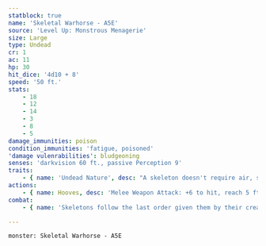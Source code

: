 ```yaml
---
statblock: true
name: 'Skeletal Warhorse - A5E'
source: 'Level Up: Monstrous Menagerie'
size: Large
type: Undead
cr: 1
ac: 11
hp: 30
hit_dice: '4d10 + 8'
speed: '50 ft.'
stats:
    - 18
    - 12
    - 14
    - 3
    - 8
    - 5
damage_immunities: poison
condition_immunities: 'fatigue, poisoned'
'damage vulenrabilities': bludgeoning
senses: 'darkvision 60 ft., passive Perception 9'
traits:
    - { name: 'Undead Nature', desc: "A skeleton doesn't require air, sustenance, or sleep." }
actions:
    - { name: Hooves, desc: 'Melee Weapon Attack: +6 to hit, reach 5 ft., one target. Hit: 7 (1d6 + 4) bludgeoning damage. If the skeleton moves at least 20 feet straight towards the target before the attack, the target makes a DC 14 Strength saving throw, falling prone on a failure.' }
combat:
    - { name: 'Skeletons follow the last order given them by their creator: defend the gates, attack trespassers, etc', desc: "Without orders, they attack any creatures that approach them. Skeletons don't retreat unless commanded to do so." }

---
```

```statblock
monster: Skeletal Warhorse - A5E
```
